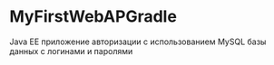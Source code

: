 # MyFirstWebAPGradle

Java EE приложение авторизации с использованием MySQL базы данных с логинами и паролями
